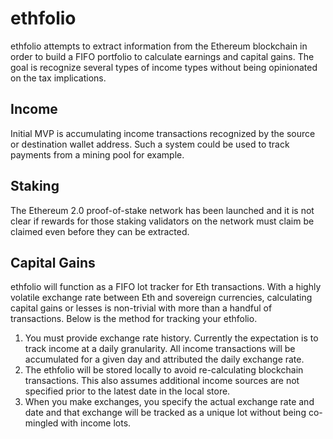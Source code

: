 # ethfolio

ethfolio attempts to extract information from the Ethereum
blockchain in order to build a FIFO portfolio to calculate
earnings and capital gains. The goal is recognize several
types of income types without being opinionated on the
tax implications.

## Income

Initial MVP is accumulating income transactions recognized
by the source or destination wallet address. Such a system
could be used to track payments from a mining pool for example.

## Staking

The Ethereum 2.0 proof-of-stake network has been launched and
it is not clear if rewards for those staking validators on the
network must claim be claimed even before they can be extracted.

## Capital Gains

ethfolio will function as a FIFO lot tracker for Eth transactions. With
a highly volatile exchange rate between Eth and sovereign currencies,
calculating capital gains or lesses is non-trivial with more than a
handful of transactions. Below is the method for tracking your ethfolio.

  1. You must provide exchange rate history. Currently the expectation is to
     track income at a daily granularity. All income transactions will be accumulated
     for a given day and attributed the daily exchange rate.
  2. The ethfolio will be stored locally to avoid re-calculating blockchain
     transactions. This also assumes additional income sources are
     not specified prior to the latest date in the local store.
  3. When you make exchanges, you specify the actual exchange rate and date
     and that exchange will be tracked as a unique lot without being
     co-mingled with income lots.
    
